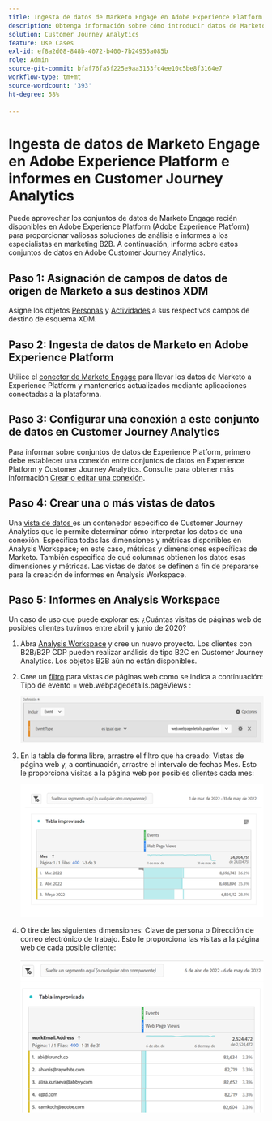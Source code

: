 ```yaml
---
title: Ingesta de datos de Marketo Engage en Adobe Experience Platform e informes en Customer Journey Analytics
description: Obtenga información sobre cómo introducir datos de Marketo Engage en Customer Journey Analytics
solution: Customer Journey Analytics
feature: Use Cases
exl-id: ef8a2d08-848b-4072-b400-7b24955a085b
role: Admin
source-git-commit: bfaf76fa5f225e9aa3153fc4ee10c5be8f3164e7
workflow-type: tm+mt
source-wordcount: '393'
ht-degree: 58%

---
```


# Ingesta de datos de Marketo Engage en Adobe Experience Platform e informes en Customer Journey Analytics

Puede aprovechar los conjuntos de datos de Marketo Engage recién disponibles en Adobe Experience Platform (Adobe Experience Platform) para proporcionar valiosas soluciones de análisis e informes a los especialistas en marketing B2B. A continuación, informe sobre estos conjuntos de datos en Adobe Customer Journey Analytics.

## Paso 1: Asignación de campos de datos de origen de Marketo a sus destinos XDM

Asigne los objetos [Personas](https://experienceleague.adobe.com/docs/experience-platform/sources/connectors/adobe-applications/mapping/marketo.html?lang=es#persons) y [Actividades](https://experienceleague.adobe.com/docs/experience-platform/sources/connectors/adobe-applications/mapping/marketo.html?lang=es#activities) a sus respectivos campos de destino de esquema XDM.

## Paso 2: Ingesta de datos de Marketo en Adobe Experience Platform

Utilice el [conector de Marketo Engage](https://experienceleague.adobe.com/docs/experience-platform/sources/connectors/adobe-applications/marketo/marketo.html?lang=es) para llevar los datos de Marketo a Experience Platform y mantenerlos actualizados mediante aplicaciones conectadas a la plataforma.

## Paso 3: Configurar una conexión a este conjunto de datos en Customer Journey Analytics

Para informar sobre conjuntos de datos de Experience Platform, primero debe establecer una conexión entre conjuntos de datos en Experience Platform y Customer Journey Analytics. Consulte para obtener más información [Crear o editar una conexión](https://experienceleague.adobe.com/docs/analytics-platform/using/cja-connections/create-connection.html?lang=es).

## Paso 4: Crear una o más vistas de datos

Una [vista de datos ](/help/data-views/data-views.md)es un contenedor específico de Customer Journey Analytics que le permite determinar cómo interpretar los datos de una conexión. Especifica todas las dimensiones y métricas disponibles en Analysis Workspace; en este caso, métricas y dimensiones específicas de Marketo. También especifica de qué columnas obtienen los datos esas dimensiones y métricas. Las vistas de datos se definen a fin de prepararse para la creación de informes en Analysis Workspace.

## Paso 5: Informes en Analysis Workspace

Un caso de uso que puede explorar es: ¿Cuántas visitas de páginas web de posibles clientes tuvimos entre abril y junio de 2020?

1. Abra [Analysis Workspace](/help/analysis-workspace/home.md) y cree un nuevo proyecto.
Los clientes con B2B/B2P CDP pueden realizar análisis de tipo B2C en Customer Journey Analytics. Los objetos B2B aún no están disponibles.

1. Cree un [filtro](/help/components/filters/create-filters.md) para vistas de páginas web como se indica a continuación: Tipo de evento = web.webpagedetails.pageViews :

   ![Ventana de definición que muestra Evento y Tipo de evento](../assets/marketo-filter.png)

1. En la tabla de forma libre, arrastre el filtro que ha creado: Vistas de página web y, a continuación, arrastre el intervalo de fechas Mes. Esto le proporciona visitas a la página web por posibles clientes cada mes:

   ![Tabla de forma libre que muestra los eventos por mes.](../assets/marketo-freeform.png)

1. O tire de las siguientes dimensiones: Clave de persona o Dirección de correo electrónico de trabajo. Esto le proporciona las visitas a la página web de cada posible cliente:

   ![Tabla de forma libre que muestra eventos y workEmail.Address y vistas de páginas web.](../assets/marketo-freeform2.png)
